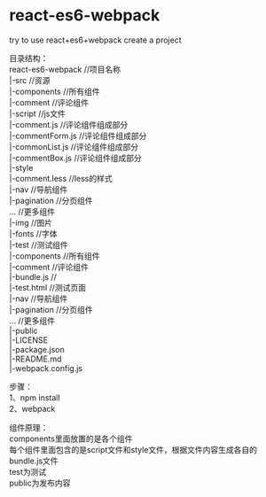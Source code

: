 <h1>react-es6-webpack</h1>
try to use react+es6+webpack create a project


目录结构：         
react-es6-webpack  //项目名称       
  |-src  //资源                       
      |-components  //所有组件                     
          |-comment  //评论组件                      
              |-script  //js文件                      
                  |-comment.js  //评论组件组成部分             
                  |-commentForm.js  //评论组件组成部分                      
                  |-commonList.js  //评论组件组成部分                              
                  |-commentBox.js  //评论组件组成部分                           
              |-style                          
                  |-comment.less  //less的样式                   
          |-nav  //导航组件                      
          |-pagination  //分页组件                          
          ...  //更多组件                              
      |-img  //图片                         
      |-fonts  //字体                         
  |-test  //测试组件                    
      |-components  //所有组件                                 
          |-comment  //评论组件                    
              |-bundle.js  //                            
              |-test.html  //测试页面                        
          |-nav  //导航组件                         
          |-pagination  //分页组件                              
          ...  //更多组件                              
  |-public                                                 
  |-LICENSE                                            
  |-package.json                                              
  |-README.md                                          
  |-webpack.config.js                                      


步骤：    
  1、npm install     
  2、webpack    


组件原理：              
  components里面放置的是各个组件       
  每个组件里面包含的是script文件和style文件，根据文件内容生成各自的bundle.js文件       
  test为测试        
  public为发布内容         


